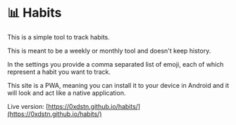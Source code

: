 # 📊 Habits

This is a simple tool to track habits.

This is meant to be a weekly or monthly tool and doesn't keep history.

In the settings you provide a comma separated list of emoji, each of which represent a habit you want to track.

This site is a PWA, meaning you can install it to your device in Android and it will look and act like a native application.

Live version: [https://0xdstn.github.io/habits/](https://0xdstn.github.io/habits/)
